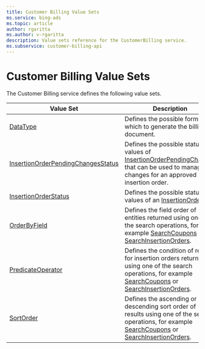 ```yaml
---
title: Customer Billing Value Sets
ms.service: bing-ads
ms.topic: article
author: rgaritta
ms.author: v-rgaritta
description: Value sets reference for the CustomerBilling service.
ms.subservice: customer-billing-api
---
```

# Customer Billing Value Sets
The Customer Billing service defines the following value sets.

|Value Set|Description|
|---|---|
|[DataType](datatype.md)|Defines the possible formats in which to generate the billing document.|
|[InsertionOrderPendingChangesStatus](insertionorderpendingchangesstatus.md)|Defines the possible status values of [InsertionOrderPendingChanges](insertionorderpendingchanges.md) that can be used to manage changes for an approved insertion order.|
|[InsertionOrderStatus](insertionorderstatus.md)|Defines the possible status values of an [InsertionOrder](insertionorder.md).|
|[OrderByField](orderbyfield.md)|Defines the field order of entities returned using one of the search operations, for example [SearchCoupons](searchcoupons.md) or [SearchInsertionOrders](searchinsertionorders.md).|
|[PredicateOperator](predicateoperator.md)|Defines the condition of results for insertion orders returned using one of the search operations, for example [SearchCoupons](searchcoupons.md) or [SearchInsertionOrders](searchinsertionorders.md).|
|[SortOrder](sortorder.md)|Defines the ascending or descending sort order of results using one of the search operations, for example [SearchCoupons](searchcoupons.md) or [SearchInsertionOrders](searchinsertionorders.md).|
